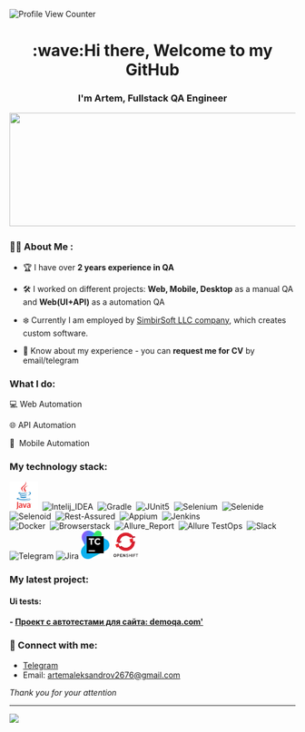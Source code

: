 ![Profile View Counter](https://komarev.com/ghpvc/?username=Artem-Alexandrov-QA)
<div id="header" align="center">
	<h1>:wave:Hi there, Welcome to my GitHub</h1>
	<h3>I'm Artem, Fullstack QA Engineer </h3>
</div>
<div align="center">
  <img src="https://media.giphy.com/media/3o7qE1YN7aBOFPRw8E/giphy.gif" width="600" height="200"/>
</div>

### :man_technologist: About Me :
- :trophy: I have over **2 years experience in QA**

- :hammer_and_wrench: I worked on different projects: **Web, Mobile, Desktop** as a manual QA and **Web(UI+API)** as a automation QA

- :snowflake: Currently I am employed by [SimbirSoft LLC company](https://www.simbirsoft.com/en/), which creates custom software. 

- 📄 Know about my experience - you can **request me for CV** by email/telegram

<h3 align="left">What I do: </h3>

💻&nbsp;Web Automation

🌐&nbsp;API Automation

📱&nbsp;&nbsp;Mobile Automation

<h3 align="left">My technology stack:</h3>
<div>
  <img src="https://github.com/devicons/devicon/blob/master/icons/java/java-original-wordmark.svg" title="Java" alt="Java" width="50" height="50"/>&nbsp;
  <img src="https://starchenkov.pro/qa-guru/img/skills/Intelij_IDEA.svg" title="Intelij_IDEA" alt="Intelij_IDEA" width="50" height="50"/>&nbsp;
  <img src="https://starchenkov.pro/qa-guru/img/skills/Gradle.svg" title="Gradle" alt="Gradle" width="50 height="50"/>&nbsp;
  <img src="https://starchenkov.pro/qa-guru/img/skills/JUnit5.svg" title="JUnit5" alt="JUnit5" width="50" height="50"/>&nbsp;
  <img src="https://starchenkov.pro/qa-guru/img/skills/Selenium.svg" title="Selenium" alt="Selenium" width="50" height="50"/>&nbsp;
  <img src="https://starchenkov.pro/qa-guru/img/skills/Selenide.svg" title="Selenide" alt="Selenide " width="50" height="50"/>&nbsp;
  <img src="https://starchenkov.pro/qa-guru/img/skills/Selenoid.svg"  title="Selenoid" alt="Selenoid" width="50" height="50"/>&nbsp;
  <img src="https://starchenkov.pro/qa-guru/img/skills/Rest-Assured.svg" title="Rest-Assured" alt="Rest-Assured" width="50" height="50"/>&nbsp;
  <img src="https://starchenkov.pro/qa-guru/img/skills/Appium.svg" title="Appium" alt="Appium" width="50" height="50"/>&nbsp;
  <img src="https://starchenkov.pro/qa-guru/img/skills/Jenkins.svg" title="Jenkins" alt="Jenkins" width="50" height="50"/>&nbsp;
</div>
<div>
 <img src="https://starchenkov.pro/qa-guru/img/skills/Docker.svg" title="Docker"  alt="Docker" width="50" height="50"/>&nbsp;
  <img src="https://starchenkov.pro/qa-guru/img/skills/Browserstack.svg" title="Browserstack"  alt="Browserstack" width="50" height="50"/>&nbsp;
  <img src="https://starchenkov.pro/qa-guru/img/skills/Allure_Report.svg" title="Allure_Report" alt="Allure_Report" width="50" height="50"/>&nbsp;
  <img src="https://starchenkov.pro/qa-guru/img/skills/Allure_EE.svg" title="Allure TestOps" alt="Allure TestOps" width="50" height="50"/>&nbsp;
  <img src="https://starchenkov.pro/qa-guru/img/skills/Slack.svg" title="Slack" alt="Slack" width="50" height="50"/>
  <img src="https://starchenkov.pro/qa-guru/img/skills/Telegram.svg" title="Telegram" alt="Telegram" width="50" height="50"/>
  <img src="https://starchenkov.pro/qa-guru/img/skills/Jira.svg" title="Jira" alt="Jira" width="50" height="50"/>
  <img src="https://github.com/JetBrains/logos/blob/master/web/teamcity/teamcity.svg" title="teamcity" alt="teamcity" width="50" height="50"/>
  <img src="https://github.com/RedHatGov/redhatgov.github/blob/master/_images/OpenShift-logo.svg" title="OpenShift" alt="OpenShift" width="50" height="50"/>
</div>


### My latest project:
#### Ui tests:
#### - [Проект с автотестами для сайта: demoqa.com'](https://github.com/Artem-Alexandrov-QA/demoqa-AllureAndJenkins-tests)


### :email:	Connect with me:
+ [Telegram](https://t.me/artemalexandrov09)
+ Email: artemaleksandrov2676@gmail.com

_Thank you for your attention_
___


![](http://github-profile-summary-cards.vercel.app/api/cards/stats?username=Artem-Alexandrov-QA&theme=github)


